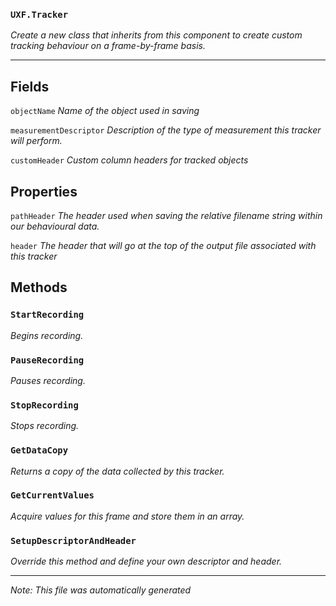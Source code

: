 ### `UXF.Tracker`
*Create a new class that inherits from this component to create custom tracking behaviour on a frame-by-frame basis.*
---
## Fields
`objectName` *Name of the object used in saving*
`measurementDescriptor` *Description of the type of measurement this tracker will perform.*
`customHeader` *Custom column headers for tracked objects*
## Properties
`pathHeader` *The header used when saving the relative filename string within our behavioural data.*
`header` *The header that will go at the top of the output file associated with this tracker*
## Methods
### `StartRecording`
*Begins recording.*
### `PauseRecording`
*Pauses recording.*
### `StopRecording`
*Stops recording.*
### `GetDataCopy`
*Returns a copy of the data collected by this tracker.*
### `GetCurrentValues`
*Acquire values for this frame and store them in an array.*
### `SetupDescriptorAndHeader`
*Override this method and define your own descriptor and header.*
---
*Note: This file was automatically generated*
